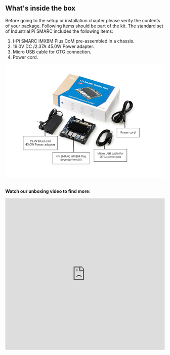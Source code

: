## What's inside the box

Before going to the setup or installation chapter please verify the contents of your package. Following items should be part of the kit. The standard set of Industrial Pi SMARC includes the following items:

1. I-Pi SMARC IMX8M Plus CoM pre-assembled in a chassis.
2. 19.0V DC /2.37A 45.0W Power adapter.
3. Micro USB cable for OTG connection.
4. Power cord.


<center>
<img src="UnBoxing.assets/unboxing-1616487924420.PNG"   />
</center>
<br>



**Watch our unboxing video to find more**:
<center>
<iframe
    width="100%"
    height="480"
    src="https://www.youtube.com/embed/NIFb8UUziEA"
    frameborder="0"
    allow="autoplay; encrypted-media"
    allowfullscreen
>
</iframe>
</center>